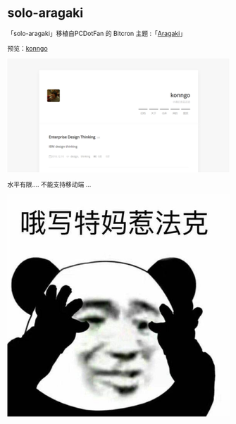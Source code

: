 # solo-aragaki

「solo-aragaki」移植自PCDotFan 的 Bitcron 主题 :「[Aragaki](https://github.com/PCDotFan/Aragaki)」


预览：[konngo](http://blog.konngo.cn/?skin=solo-aragaki)

![screenshot](preview.png)

水平有限.... 不能支持移动端 ...  

![screenshot](timg.jpg)
